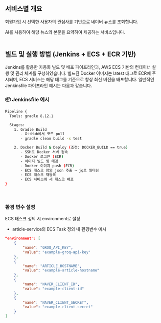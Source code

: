 ## 서비스별 개요

회원가입 시 선택한 사용자의 관심사를 기반으로 네이버 뉴스를 조회합니다.

AI를 사용하여 해당 뉴스의 본문을 요약하여 제공하는 서비스입니다.
<br><br>

##  빌드 및 실행 방법 (Jenkins + ECS + ECR 기반)
Jenkins를 활용한 자동화 빌드 및 배포 파이프라인과, AWS ECS 기반의 컨테이너 실행 및 관리 체계를 구성하였습니다. 빌드된 Docker 이미지는 latest 태그로 ECR에 푸시되며, ECS 서비스는 해당 태그를 기준으로 항상 최신 버전을 배포합니다. 일반적인 Jenkinsfile 파이프라인 예시는 다음과 같습니다.

### 📦 Jenkinsfile 예시

```bash
Pipeline {
  Tools: gradle 8.12.1

  Stages:
    1. Gradle Build
       - GitHub에서 코드 pull
       - gradle clean build -x test

    2. Docker Build & Deploy (조건: DOCKER_BUILD == true)
       - SSH로 Docker 서버 접속
       - Docker 로그인 (ECR)
       - 이미지 빌드 및 태깅
       - Docker 이미지 push (ECR)
       - ECS 태스크 정의 json 추출 → jq로 필터링
       - ECS 태스크 재등록
       - ECS 서비스에 새 태스크 배포
}
```
<br>

###  환경 변수 설정

ECS 태스크 정의 시 environment로 설정
- article-service의 ECS Task 정의 내 환경변수 예시

```json
"environment": [
    {
        "name": "GROQ_API_KEY",
        "value": "example-groq-api-key"
    },
    {
        "name": "ARTICLE_HOSTNAME",
        "value": "example-article-hostname"
    },
    {
        "name": "NAVER_CLIENT_ID",
        "value": "example-client-id"
    },
    {
        "name": "NAVER_CLIENT_SECRET",
        "value": "example-client-secret"
    }
]

```
